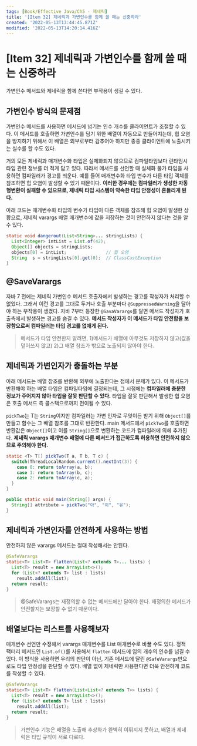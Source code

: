 ```yaml
---
tags: [Book/Effective Java/Ch5 - 제네릭]
title: '[Item 32] 제네릭과 가변인수를 함께 쓸 때는 신중하라'
created: '2022-05-13T13:44:45.871Z'
modified: '2022-05-13T14:20:14.416Z'
---
```


# [Item 32] 제네릭과 가변인수를 함께 쓸 때는 신중하라

가변인수 메서드와 제네릭을 함께 쓴다면 부작용이 생길 수 있다.

## 가변인수 방식의 문제점

가변인수 메서드를 사용하면 메서드에 넘기는 인수 개수를 클라이언트가 조절할 수 있다. 이 메서드를 호출하면 가변인수를 담기 위한 배열이 자동으로 만들어지는데, 힙 오염을 방지하기 위해서 이 배열은 외부로부터 감추어야 하지만 종종 클라이언트에 노출시키는 실수를 할 수도 있다. 

거의 모든 제네릭과 매개변수화 타입은 실체화되지 않으므로 컴파일타임보다 런타임시 타입 관련 정보를 더 적게 담고 있다. 따라서 메서드를 선언할 때 실체화 불가 타입을 사용하면 컴파일러가 경고를 띄운다. 예를 들어 매개변수화 타입 변수가 다른 타입 객체를 참조하면 힙 오염이 발생할 수 있기 때문이다. **이러한 경우에는 컴파일러가 생성한 자동 형변환이 실패할 수 있으므로, 제네릭 타입 시스템이 약속한 타입 안정성이 흔들리게 된다.**

아래 코드는 매개변수화 타입의 변수가 타입이 다른 객체를 참조해 힙 오염이 발생한 상황으로, 제네릭 varargs 배열 매개변수에 값을 저장하는 것이 안전하지 않다는 것을 알 수 있다.

```java
static void dangerout(List<String>... stringLists) {
  List<Integer> intList = List.of(42);
  Object[] objects = stringLists;
  objects[0] = intList;               // 힙 오염
  String  s = stringLists[0].get(0);  // ClassCastException
}
```
## @SaveVarargs

자바 7 전에는 제네릭 가변인수 메서드 호출자에서 발생하는 경고를 작성자가 처리할 수 없었다. 그래서 이런 경고를 그대로 두거나 호출 부분마다 `@SuppressedWarning`을 달아야 하는 부작용이 생겼다. 자바 7부터 등장한 `@SavaVarargs`를 달면 메서드 작성자가 호출측에서 발생하는 경고를 숨길 수 있다. **메서드 작성자가 이 메서드가 타입 안전함을 보장함으로써 컴파일러는 타입 경고를 없애게 된다.**

> 메서드가 타입 안전한지 알려면, 1)메서드가 배열에 아무것도 저장하지 않고(값을 덮어쓰지 않고) 2)그 배열 참조가 밖으로 노출되지 않아야 한다.

## 제네릭과 가변인자가 충돌하는 부분

아래 메서드는 배열 참조를 반환해 외부에 노출한다는 점에서 문제가 있다. 이 메서드가 반환해야 하는 배열 타입은 컴파일타임에 결정되는데, 그 시점에는 **컴파일러에 충분한 정보가 주어지지 않아 타입을 잘못 판단할 수 있다.** 타입을 잘못 판단해서 발생한 힙 오염은 호출 메서드 측 콜스택으로까지 전이될 수 있다.

`pickTwo`는 T는 `String`이지만 컴파일러는 가변 인자로 무엇이든 받기 위해 `Object[]`를 만들고 함수는 그 배열 참조를 그대로 반환한다. main 메서드에서 `pickTwo`를 호출하면 반환값은 `Object[]`이고 이를 `String[]`으로 변환하는 코드가 컴파일러에 의헤 추가된다. **제네릭 varargs 매개변수 배열에 다른 메서드가 접근하도록 허용하면 안전하지 않으므로 주의해야 한다.**

```java
static <T> T[] pickTwo(T a, T b, T c) {
  switch(ThreadLocalRandom.current().nextInt(3)) {
    case 0: return toArray(a, b);
    case 1: return toArray(b, c);
    case 2: return toArray(c, a);
  }
}

public static void main(String[] args) {
  String[] attribute = pickTwo("아", "이", "유");
}
```

## 제네릭과 가변인자를 안전하게 사용하는 방법

안전하지 않은 varargs 메서드는 절대 작성해서는 안된다.

```java
@SafeVarargs
static<T> List<T> flatten(List<? extends T>... lists) {
  List<T> result = new ArrayList<>();
  for (List<? extends T> list : lists)
    result.addAll(list);
  return result;
}
```

> @SafeVarargs는 재정의할 수 없는 메서드에만 달아야 한다. 재정의한 메서드가 안전할지는 보장할 수 없기 때문이다.


## 배열보다는 리스트를 사용해보자

매개변수 선언만 수정해서 varargs 매개변수를 List 매개변수로 바꿀 수도 있다. 정적 팩터리 메서드인 `List.of()`를 사용해서 `flatten` 메서드에 임의 개수의 인수를 넘길 수 있다. 이 방식을 사용하면 우리의 판단이 아닌, 기존 메서드에 달린 `@SafeVarargs`만으로도 타입 안정성을 판단할 수 있다. 배열 없이 제네릭만 사용한다면 더욱 안전하게 코드를 작성할 수 있다.

```java
@SafeVarargs
static<T> List<T> flatten(List<List<? extends T>> lists) {
  List<T> result = new ArrayList<>();
  for (List<? extends T> list : lists)
    result.addAll(list);
  return result;
}
```

> 가변인수 기능은 배열을 노출해 추상화가 완벽히 이뤄지지 못하고, 배열과 제네릭은 타입 규칙이 서로 다르다. 

